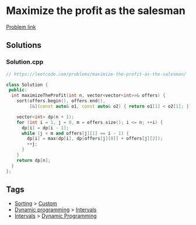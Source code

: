 # Maximize the profit as the salesman

[Problem link](https://leetcode.com/problems/maximize-the-profit-as-the-salesman/)

## Solutions


### Solution.cpp
```cpp
// https://leetcode.com/problems/maximize-the-profit-as-the-salesman/

class Solution {
 public:
  int maximizeTheProfit(int n, vector<vector<int>>& offers) {
    sort(offers.begin(), offers.end(),
         [&](const auto& o1, const auto& o2) { return o1[1] < o2[1]; });

    vector<int> dp(n + 1);
    for (int i = 1, j = 0, m = offers.size(); i <= n; ++i) {
      dp[i] = dp[i - 1];
      while (j < m and offers[j][1] == i - 1) {
        dp[i] = max(dp[i], dp[offers[j][0]] + offers[j][2]);
        ++j;
      }
    }
    return dp[n];
  }
};
```
## Tags

* [Sorting](/Collections/sorting.md#sorting) > [Custom](/Collections/sorting.md#custom)
* [Dynamic programming](/Collections/dynamic-programming.md#dynamic-programming) > [Intervals](/Collections/dynamic-programming.md#intervals)
* [Intervals](/Collections/intervals.md#intervals) > [Dynamic Programming](/Collections/intervals.md#dynamic-programming)
